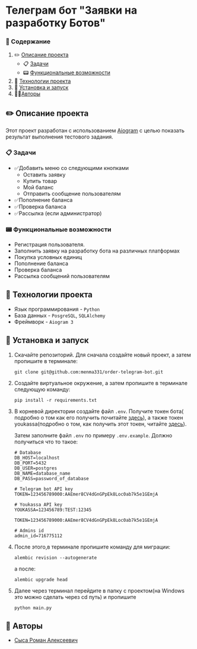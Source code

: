 # Телеграм бот "Заявки на разработку Ботов"

### 📃 Содержание

1. ✏️ [Описание проекта](#project_desc)
    - 📋 [Задачи](#goals)
    - 📟 [Функциональные возможности](#func_abilities)
2. 📱 [Технологии проекта](#project_technologies)
3. 🔌 [Установка и запуск](#installation_and_launch)
4. 🧙‍♂[Авторы](#authors)
   <a name="project_desc"></a>

## ✏️ Описание проекта ##

Этот проект разработан c использованием <a href="https://github.com/aiogram/aiogram">Aiogram</a> с целью показать
результат выполнения тестового задания.

<a name="goals"></a>

### 📋 Задачи ###

<ul>
   <li>✅Добавить меню со следующими кнопками
      <ul>
         <li>Оставить заявку</li>
         <li>Купить товар</li>
         <li>Мой баланс</li>
         <li>Отправить сообщение пользователям</li>
      </ul>
   </li>
   <li>✅Пополнение баланса</li>
   <li>✅Проверка баланса</li>
   <li>✅Рассылка (если администратор)</li>

</ul>
<a name="func_abilities"></a>

### 📟 Функциональные возможности ###

- Регистрация пользователя.
- Заполнить заявку на разработку бота на различных платформах
- Покупка условных единиц
- Пополнение баланса
- Проверка баланса
- Рассылка сообщений пользователям

<a name="project_technologies"></a>

## 📱 Технологии проекта ##

- Язык программирования - `Python`
- База данных - `PosgreSQL`, `SQLAlchemy`
- Фреймворк - `Aiogram 3`

<a name="installation_and_launch"></a>

## 🔌 Установка и запуск ##

1. Скачайте репозиторий. Для сначала создайте новый проект, а затем пропишите в терминале:
   ```commandline
   git clone git@github.com:menma331/order-telegram-bot.git
   ```
2. Создайте виртуальное окружение, а затем пропишите в терминале следующую команду:
   ```commandline
   pip install -r requirements.txt
   ```
3. В корневой директории создайте файл ```.env```. Получите токен бота(
   подробно о том как его получить почитайте <a href="https://www.cossa.ru/instahero/321374/">здесь</a>), а также токен
   youkassa(подробно о том, как получить этот токен, читайте <a href="">здесь</a>).

   Затем заполните файл `.env` по примеру ```.env.example```. Должно получиться что то такое:
   ```commandline
   # Database
   DB_HOST=localhost
   DB_PORT=5432
   DB_USER=postgres
   DB_NAME=database_name
   DB_PASS=password_of_database
   
   # Telegram bot API key
   TOKEN=123456789000:AAEmer8CV4dGnGPpEk8Loc0ab7k5e1GEmjA
   
   # Youkassa API key
   YOUKASSA=123456789:TEST:12345
   
   TOKEN=123456789000:AAEmer8CV4dGnGPpEk8Loc0ab7k5e1GEmjA
   
   # Admins id
   admin_id=716775112
   ```
4. После этого,в терминале пропишите команду для миграции:
   ```commandline
   alembic revision --autogenerate
   ```
   а после:
   ```commandline
   alembic upgrade head
   ```

5. Далее через терминал перейдите в папку с проектом(на Windows это можно сделать через cd путь)
   и пропишите
   ```commandline
   python main.py
   ```

<a name="authors"></a>

## 🧙‍️ Авторы

- [Сыса Роман Алексеевич](https://github.com/menma331)
